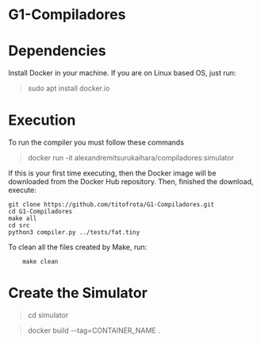 # G1-Compiladores

# Dependencies
Install Docker in your machine. If you are on Linux based OS, just run:

> sudo apt install docker.io

# Execution

To run the compiler you must follow these commands

> docker run -it alexandremitsurukaihara/compiladores:simulator

If this is your first time executing, then the Docker image will be downloaded from the Docker Hub repository. Then, finished the download, execute:

```
git clone https://github.com/titofrota/G1-Compiladores.git
cd G1-Compiladores
make all
cd src
python3 compiler.py ../tests/fat.tiny

```

To clean all the files created by Make, run:

```
    make clean
```

# Create the Simulator

> cd simulator

> docker build --tag=CONTAINER_NAME .

